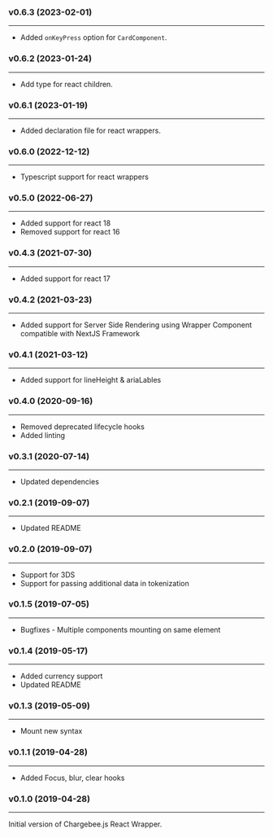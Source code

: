 ### v0.6.3 (2023-02-01)
* * *
* Added `onKeyPress` option for `CardComponent`.

### v0.6.2 (2023-01-24)
* * *
* Add type for react children.

### v0.6.1 (2023-01-19)
* * *
* Added declaration file for react wrappers.

### v0.6.0 (2022-12-12)
* * *
* Typescript support for react wrappers

### v0.5.0 (2022-06-27)
* * *
* Added support for react 18
* Removed support for react 16

### v0.4.3 (2021-07-30)
* * *
* Added support for react 17

### v0.4.2 (2021-03-23)
* * *
* Added support for Server Side Rendering using Wrapper Component compatible with NextJS Framework

### v0.4.1 (2021-03-12)
* * *
* Added support for lineHeight & ariaLables

### v0.4.0 (2020-09-16)
* * *
* Removed deprecated lifecycle hooks
* Added linting

### v0.3.1 (2020-07-14)
* * *
* Updated dependencies

### v0.2.1 (2019-09-07)
* * *
* Updated README

### v0.2.0 (2019-09-07)
* * *
* Support for 3DS
* Support for passing additional data in tokenization

### v0.1.5 (2019-07-05)
* * *
* Bugfixes - Multiple components mounting on same element

### v0.1.4 (2019-05-17)
* * *
* Added currency support
* Updated README

### v0.1.3 (2019-05-09)
* * *
* Mount new syntax

### v0.1.1  (2019-04-28)
* * *
* Added Focus, blur, clear hooks

### v0.1.0  (2019-04-28)
* * *
Initial version of Chargebee.js React Wrapper.

